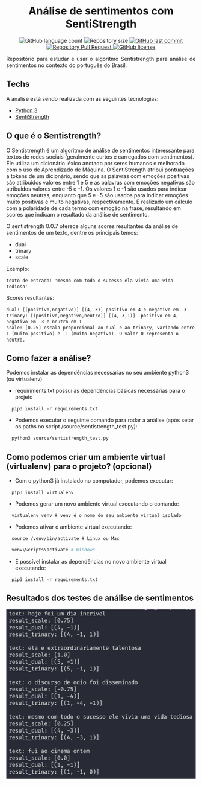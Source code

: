 <h1 align="center"> Análise de sentimentos com SentiStrength </h1>

<p align="center">
  <img alt="GitHub language count" src="https://img.shields.io/github/languages/count/LucasPereiraMiranda/sentiment-detection-with-sentistrength">

  <img alt="Repository size" src="https://img.shields.io/github/repo-size/LucasPereiraMiranda/sentiment-detection-with-sentistrength">
  
  <a href="https://github.com/LucasPereiraMiranda/sentiment-detection-with-sentistrength/commits/master">
    <img alt="GitHub last commit" src="https://img.shields.io/github/last-commit/LucasPereiraMiranda/sentiment-detection-with-sentistrength">
  </a>

  <a href="https://github.com/LucasPereiraMiranda/sentiment-detection-with-sentistrength/issues-pr/">
    <img alt="Repository Pull Request" src="https://img.shields.io/github/issues-pr/LucasPereiraMiranda/sentiment-detection-with-sentistrength">
  </a>

  <a href="https://github.com/LucasPereiraMiranda/sentiment-detection-with-sentistrength/issues">
    <img alt="GitHub license" src="https://img.shields.io/github/license/LucasPereiraMiranda/sentiment-detection-with-sentistrength">
  </a>
</p>

<p align="justify"> Repositório para estudar e usar o algoritmo Sentistrength para análise de sentimentos no contexto do português do Brasil. 
</p>

## Techs

A análise está sendo realizada com as seguintes tecnologias:

- [Python 3](https://www.python.org/)
- [SentiStrength](http://sentistrength.wlv.ac.uk/)

## O que é o Sentistrength?

O Sentistrength é um algoritmo de análise de sentimentos interessante para textos de redes sociais (geralmente curtos e carregados com sentimentos).
Ele utiliza um dicionário léxico anotado por seres humanos e melhorado com o uso de Aprendizado de Máquina. O SentiStrength atribui pontuações
a tokens de um dicionário, sendo que as palavras com emoções positivas são atribuídos valores entre 1 e 5 e as palavras com emoções negativas são
atribuídos valores entre -5 e -1. Os valores 1 e -1 são usados para indicar emoções neutras, enquanto que 5 e -5 são usados para indicar emoções
muito positivas e muito negativas, respectivamente. E realizado um cálculo com a polaridade de cada termo com emoção na frase, resultando em scores
que indicam o resultado da análise de sentimento.

O sentistrength 0.0.7 oferece alguns scores resultantes da análise de sentimentos de um texto, dentre os principais temos:

- dual
- trinary
- scale

Exemplo:

    texto de entrada: 'mesmo com todo o sucesso ela vivia uma vida tediosa'

Scores resultantes:

    dual: [(positivo,negativo)] [(4,-3)] positivo em 4 e negativo em -3
    trinary: [(positivo,negativo,neutro)] [(4,-3,1)]  positivo em 4, negativo em -3 e neutro em 1
    scale: [0.25] escala proporcional ao dual e ao trinary, variando entre 1 (muito positivo) e -1 (muito negativo). O valor 0 representa o neutro.

## Como fazer a análise?

Podemos instalar as dependências necessárias no seu ambiente python3 (ou virtualenv)

- requiriments.txt possui as dependências básicas necessárias para o projeto

```shell
  pip3 install -r requirements.txt
```

- Podemos executar o seguinte comando para rodar a análise (após setar os paths no script /source/sentistrength_test.py):

```shell
  python3 source/sentistrength_test.py
```

## Como podemos criar um ambiente virtual (virtualenv) para o projeto? (opcional)

- Com o python3 já instalado no computador, podemos executar:

```shell
  pip3 install virtualenv
```

- Podemos gerar um novo ambiente virtual executando o comando:

```shell
  virtualenv venv # venv é o nome do seu ambiente virtual isolado
```

- Podemos ativar o ambiente virtual executando:

```shell
  source /venv/bin/activate # Linux ou Mac
```

```powershell
  venv\Scripts\activate # Windows
```

- É possível instalar as dependências no novo ambiente virtual executando:

```shell
  pip3 install -r requirements.txt
```

## Resultados dos testes de análise de sentimentos

<div display="flex" align-items="center" justify-content="center">
  <img alt="Results" title="#results" src=".github/results.png" width="600px" />
</div>

